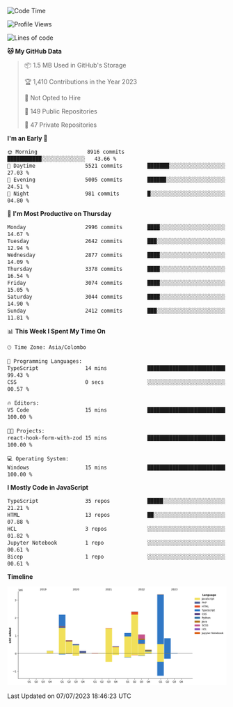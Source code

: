 
<!--START_SECTION:waka-->
![Code Time](http://img.shields.io/badge/Code%20Time-1%2C146%20hrs%2021%20mins-blue)

![Profile Views](http://img.shields.io/badge/Profile%20Views-0-blue)

![Lines of code](https://img.shields.io/badge/From%20Hello%20World%20I%27ve%20Written-14.5%20million%20lines%20of%20code-blue)

**🐱 My GitHub Data** 

> 📦 1.5 MB Used in GitHub's Storage 
 > 
> 🏆 1,410 Contributions in the Year 2023
 > 
> 🚫 Not Opted to Hire
 > 
> 📜 149 Public Repositories 
 > 
> 🔑 47 Private Repositories 
 > 
**I'm an Early 🐤** 

```text
🌞 Morning                8916 commits        ███████████░░░░░░░░░░░░░░   43.66 % 
🌆 Daytime                5521 commits        ███████░░░░░░░░░░░░░░░░░░   27.03 % 
🌃 Evening                5005 commits        ██████░░░░░░░░░░░░░░░░░░░   24.51 % 
🌙 Night                  981 commits         █░░░░░░░░░░░░░░░░░░░░░░░░   04.80 % 
```
📅 **I'm Most Productive on Thursday** 

```text
Monday                   2996 commits        ████░░░░░░░░░░░░░░░░░░░░░   14.67 % 
Tuesday                  2642 commits        ███░░░░░░░░░░░░░░░░░░░░░░   12.94 % 
Wednesday                2877 commits        ████░░░░░░░░░░░░░░░░░░░░░   14.09 % 
Thursday                 3378 commits        ████░░░░░░░░░░░░░░░░░░░░░   16.54 % 
Friday                   3074 commits        ████░░░░░░░░░░░░░░░░░░░░░   15.05 % 
Saturday                 3044 commits        ████░░░░░░░░░░░░░░░░░░░░░   14.90 % 
Sunday                   2412 commits        ███░░░░░░░░░░░░░░░░░░░░░░   11.81 % 
```


📊 **This Week I Spent My Time On** 

```text
🕑︎ Time Zone: Asia/Colombo

💬 Programming Languages: 
TypeScript               14 mins             █████████████████████████   99.43 % 
CSS                      0 secs              ░░░░░░░░░░░░░░░░░░░░░░░░░   00.57 % 

🔥 Editors: 
VS Code                  15 mins             █████████████████████████   100.00 % 

🐱‍💻 Projects: 
react-hook-form-with-zod 15 mins             █████████████████████████   100.00 % 

💻 Operating System: 
Windows                  15 mins             █████████████████████████   100.00 % 
```

**I Mostly Code in JavaScript** 

```text
TypeScript               35 repos            █████░░░░░░░░░░░░░░░░░░░░   21.21 % 
HTML                     13 repos            ██░░░░░░░░░░░░░░░░░░░░░░░   07.88 % 
HCL                      3 repos             ░░░░░░░░░░░░░░░░░░░░░░░░░   01.82 % 
Jupyter Notebook         1 repo              ░░░░░░░░░░░░░░░░░░░░░░░░░   00.61 % 
Bicep                    1 repo              ░░░░░░░░░░░░░░░░░░░░░░░░░   00.61 % 
```



**Timeline**

![Lines of Code chart](https://raw.githubusercontent.com/ccweerasinghe1994/ccweerasinghe1994/master/assets/bar_graph.png)


 Last Updated on 07/07/2023 18:46:23 UTC
<!--END_SECTION:waka-->
